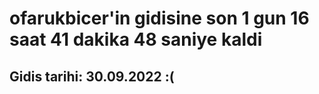 # ofarukbicer'in gidisine son 1 gun 16 saat 41 dakika 48 saniye kaldi

## Gidis tarihi: 30.09.2022 :(